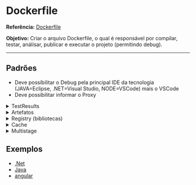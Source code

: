 # Dockerfile
**Referência:** [Dockerfile](https://docs.docker.com/engine/reference/builder/)

**Objetivo:** Criar o arquivo Dockerfile, o qual é responsável por compilar, testar, análisar, publicar e executar o projeto (permitindo debug).
 

---
## Padrões

* Deve possíbilitar o Debug pela principal IDE da tecnologia (JAVA=Eclipse, .NET=Visual Studio, NODE=VSCode) mais o VSCode
* Deve possibilitar informar o Proxy

<details>
  <summary>TestResults</summary>

Deve expor os resultados dos testes no caminho definido.

  - Resultado do teste (unitário/integração)
    - vstest: `/TestResults/result/vsTest/`
    - junit:  `/TestResults/result/junit/`
    - nunit:  `/TestResults/result/nunit/`
    - xunit:  `/TestResults/result/xunit/`
    - sonarqube ([generic test](https://docs.sonarqube.org/latest/analysis/generic-test/)): `/TestResults/result/sonarqube/`
  - Cobertura de código
    - cobertura: `/TestResults/codecoverage/coverage.cobertura.xml`
    - opencover:  `/TestResults/codecoverage/coverage.opencover.xml`
    - lcov: `/TestResults/codecoverage/lcov.info`
    - html: `/TestResults/codecoverage/Report/`    
</details>


<details>
  <summary>Artefatos</summary>

Deve expor os arquivos do resultado da compilação no caminho definido pela variável.
  - packages:
    - npm:   `/var/release/packages/npm/`
    - nuget: `/var/release/packages/nuget/`
    - maven: `/var/release/packages/maven/`
  - source: `/var/release/source/`
  - www: `/var/release/www/`

</details>


<details>
  <summary>Registry (bibliotecas)</summary>

   Variaveis de ambiente
        
  - NPM
    - NPM_REGISTRY
    - NPM_USER
    - NPM_PASS
    - NPM_EMAIL
  - NUGET
    - NUGET_REGISTRY
    - NUGET_USER
    - NUGET_PASS
  - MAVEN
    - MAVEN_REGISTRY
    - MAVEN_USER
    - MAVEN_PASS

</details>

<details>
  <summary>Cache</summary>

  Utilizar das boas práticas para uso de cache
- [dockerfile_best-practices](https://docs.docker.com/develop/develop-images/dockerfile_best-practices/)
- [best-practices-for-working-with-dockerfile](https://medium.com/@nagarwal/best-practices-for-working-with-dockerfiles-fb2d22b78186)
</details>

<details>
  <summary>Multistage</summary>

  1. [Referência](https://docs.docker.com/develop/develop-images/multistage-build/)
  1. Todas as linguagens possuem as seguintes etapas em um Dockerfile. Estas são:

  - **base:** 
    - Estágio de instalação das ferramentas necessárias para compilação do projeto
  - **ci:**
    - Restaurar
    - Compilar
    - Continuous Integration
      - Rodar testes unitários/integração, 
      - Análise de código pelo sonarqube
      - Possibilitar entrypoint para criação de um ambiente para os testes.
  - **publish:** 
    - Estágio para geração dos arquivos finais (runtime/pacotes)
  - **runtime**
    - Estágio de runtime da aplicação
  - **release:** 
    - Estágio de deploy dos arquivos.
      - Pacotes nuget/npm/maven no registry
      - Kubernetes
  - **final:** 
    - Estágio final (POde ser o `runtime`)
</details>



## Exemplos

* [.Net](.././NetCore/Dockerfile)
* [Java](.././Java/Dockerfile)
* [angular](.././Angular/Dockerfile)